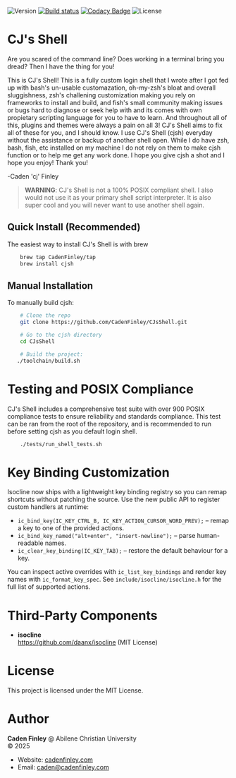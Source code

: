 ![Version](https://img.shields.io/github/v/release/CadenFinley/CJsShell?label=version&color=blue)
[![Build status](https://ci.appveyor.com/api/projects/status/5m6bgk8lxf3ge256/branch/master?svg=true)](https://ci.appveyor.com/project/CadenFinley/cjsshell/branch/master)
[![Codacy Badge](https://app.codacy.com/project/badge/Grade/4e33a26accb6450da43c91c7b8e872e7)](https://app.codacy.com/gh/CadenFinley/CJsShell/dashboard?utm_source=gh&utm_medium=referral&utm_content=&utm_campaign=Badge_grade)
![License](https://img.shields.io/badge/License-MIT-green)

# CJ's Shell

Are you scared of the command line? Does working in a terminal bring you dread? Then I have the thing for you!

This is CJ's Shell! This is a fully custom login shell that I wrote after I got fed up with bash's un-usable customazation, oh-my-zsh's bloat and overall sluggishness, zsh's challening customization making you rely on frameworks to install and build, and fish's small community making issues or bugs hard to diagnose or seek help with and its comes with own propietary scripting language for you to have to learn. And throughout all of this, plugins and themes were always a pain on all 3! CJ's Shell aims to fix all of these for you, and I should know. I use CJ's Shell (cjsh) everyday without the assistance or backup of another shell open. While I do have zsh, bash, fish, etc installed on my machine I do not rely on them to make cjsh function or to help me get any work done. I hope you give cjsh a shot and I hope you enjoy! Thank you!
 
-Caden 'cj' Finley

> **WARNING**: CJ's Shell is not a 100% POSIX compliant shell. I also would not use it as your primary shell script interpreter. It is also super cool and you will never want to use another shell again.

## Quick Install (Recommended)

The easiest way to install CJ's Shell is with brew

```bash
    brew tap CadenFinley/tap
    brew install cjsh
```

## Manual Installation

To manually build cjsh:

```bash
    # Clone the repo
    git clone https://github.com/CadenFinley/CJsShell.git

    # Go to the cjsh directory
    cd CJsShell

    # Build the project:
   ./toolchain/build.sh
```
   
# Testing and POSIX Compliance

CJ's Shell includes a comprehensive test suite with over 900 POSIX compliance tests to ensure reliability and standards compliance.
This test can be ran from the root of the repository, and is recommended to run before setting cjsh as you default login shell.

```bash
    ./tests/run_shell_tests.sh
```

# Key Binding Customization

Isocline now ships with a lightweight key binding registry so you can remap shortcuts without patching the source. Use the new public API to register custom handlers at runtime:

- `ic_bind_key(IC_KEY_CTRL_B, IC_KEY_ACTION_CURSOR_WORD_PREV);` – remap a key to one of the provided actions.
- `ic_bind_key_named("alt+enter", "insert-newline");` – parse human-readable names.
- `ic_clear_key_binding(IC_KEY_TAB);` – restore the default behaviour for a key.

You can inspect active overrides with `ic_list_key_bindings` and render key names with `ic_format_key_spec`. See `include/isocline/isocline.h` for the full list of supported actions.

# Third‑Party Components

- **isocline**  
  https://github.com/daanx/isocline (MIT License)

# License

This project is licensed under the MIT License.

# Author

**Caden Finley** @ Abilene Christian University  
© 2025

- Website: [cadenfinley.com](https://cadenfinley.com)
- Email: [caden@cadenfinley.com](mailto:caden@cadenfinley.com)

